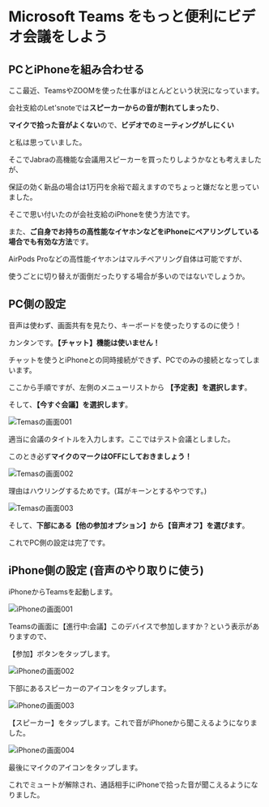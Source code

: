 # Microsoft Teams をもっと便利にビデオ会議をしよう

## PCとiPhoneを組み合わせる

ここ最近、TeamsやZOOMを使った仕事がほとんどという状況になっています。

会社支給のLet'snoteでは**スピーカーからの音が割れてしまったり**、

**マイクで拾った音がよくない**ので、**ビデオでのミーティングがしにくい**

と私は思っていました。

そこでJabraの高機能な会議用スピーカーを買ったりしようかなとも考えましたが、

保証の効く新品の場合は1万円を余裕で超えますのでちょっと嫌だなと思っていました。

そこで思い付いたのが会社支給のiPhoneを使う方法です。

また、**ご自身でお持ちの高性能なイヤホンなどをiPhoneにペアリングしている場合でも有効な方法**です。

AirPods Proなどの高性能イヤホンはマルチペアリング自体は可能ですが、

使うごとに切り替えが面倒だったりする場合が多いのではないでしょうか。

## PC側の設定

音声は使わず、画面共有を見たり、キーボードを使ったりするのに使う！

カンタンです。**【チャット】機能は使いません！**

チャットを使うとiPhoneとの同時接続ができず、PCでのみの接続となってしまいます。

ここから手順ですが、左側のメニューリストから **【予定表】を選択します**。

そして、**【今すぐ会議】を選択します**。

![Temasの画面001](https://github.com/unnowataru/Smartuse-MSTeams/blob/master/T001.PNG)

適当に会議のタイトルを入力します。ここではテスト会議としました。

このとき必ず**マイクのマークはOFFにしておきましょう！**

![Temasの画面002](https://github.com/unnowataru/Smartuse-MSTeams/blob/master/T002.png)

理由はハウリングするためです。(耳がキーンとするやつです。)

![Temasの画面003](https://github.com/unnowataru/Smartuse-MSTeams/blob/master/T003.png)

そして、**下部にある【他の参加オプション】から【音声オフ】を選びます**。

これでPC側の設定は完了です。

## iPhone側の設定 (音声のやり取りに使う)

iPhoneからTeamsを起動します。

![iPhoneの画面001](https://github.com/unnowataru/Smartuse-MSTeams/blob/master/i001.png)

Teamsの画面に【進行中:会議】このデバイスで参加しますか？という表示がありますので、

【参加】ボタンをタップします。

![iPhoneの画面002](https://github.com/unnowataru/Smartuse-MSTeams/blob/master/i002.png)

下部にあるスピーカーのアイコンをタップします。

![iPhoneの画面003](https://github.com/unnowataru/Smartuse-MSTeams/blob/master/i003.png)

【スピーカー】をタップします。これで音がiPhoneから聞こえるようになりました。

![iPhoneの画面004](https://github.com/unnowataru/Smartuse-MSTeams/blob/master/i004.png)

最後にマイクのアイコンをタップします。

これでミュートが解除され、通話相手にiPhoneで拾った音が聞こえるようになりました。
